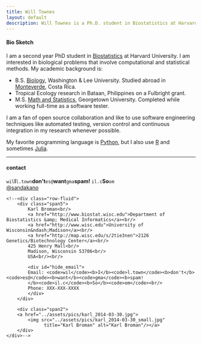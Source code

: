 ```yaml
---
title: Will Townes
layout: default
description: Will Townes is a Ph.D. student in Biostatistics at Harvard University
---
```


#### Bio Sketch
I am a second year PhD student in [Biostatistics](http://www.hsph.harvard.edu/biostatistics) at Harvard University. I am interested in biological problems that involve computational and statistical methods. My academic background is:

* B.S. [Biology](http://www.wlu.edu/biology-department), Washington &amp; Lee University. Studied abroad in [Monteverde](http://www.ciee.org/study-abroad/costa-rica/monteverde/tropical-ecology-conservation/), Costa Rica.
* Tropical Ecology research in Bataan, Philippines on a Fulbright grant.
* M.S. [Math and Statistics](http://mathstat.georgetown.edu/), Georgetown University. Completed while working full-time as a software tester.

I am a fan of open source collaboration and like to use software engineering techniques like automated testing, version control and continuous integration in my research whenever possible. 

My favorite programming language is [Python](https://www.python.org/), but I also use [R](https://www.r-project.org/) and sometimes [Julia](http://julialang.org/).

<!--[curriculum vitae ![CV as pdf](icons16/pdf-icon.png)]({{ BASE_PATH }}/assets/broman.pdf)

[orcid](http://orcid.org): [0000-0002-4914-6671](http://orcid.org/0000-0002-4914-6671)-->

---

<div class="container">
<h4><a name="contact"></a>contact</h4>
    <div id="hide_email">
            <code>wil</code><b>I</b><code>l.town</code><b>don't</b><code>es@</code><b>want</b><code>gma</code><b>spam!
            </b><code>il.c</code><b>So</b><code>om</code><br/>
            </div>
    <div id="twitter">
    <a href="https://twitter.com/sandakano">@sandakano</a>
    </div>

            
    <!--<div class="row-fluid">
        <div class="span5">
            Karl Broman<br/>
            <a href="http://www.biostat.wisc.edu">Department of Biostatistics &amp; Medical Informatics</a><br/>
            <a href="http://www.wisc.edu">University of Wisconsin&ndash;Madison</a><br/>
            <a href="http://map.wisc.edu/s/2tie3nen">2126 Genetics/Biotechnology Center</a><br/>
            425 Henry Mall<br/>
            Madison, Wisconsin 53706<br/>
            USA<br/><br/>

            <div id="hide_email">
            Email: <code>wil</code><b>I</b><code>l.town</code><b>don't</b><code>es@</code><b>want</b><code>gma</code><b>spam!
            </b><code>il.c</code><b>So</b><code>om</code><br/>
            Phone: XXX-XXX-XXXX
            </div>
        </div>

        <div class="span2">
        <a href="../assets/pics/karl_2014-03-30.jpg">
            <img src="../assets/pics/karl_2014-03-30_small.jpg"
                  title="Karl Broman" alt="Karl Broman"/></a>
        </div>
    </div>-->
</div>

